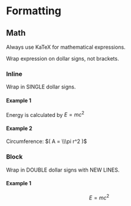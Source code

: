 # Formatting

## Math

Always use KaTeX for mathematical expressions.

Wrap expression on dollar signs, not brackets.

### Inline

Wrap in SINGLE dollar signs.

#### Example 1

Energy is calculated by $E=mc^2$

#### Example 2

Circumference: $( A = \\\pi r^2 )$

### Block

Wrap in DOUBLE dollar signs with NEW LINES.

#### Example 1

$$E=mc^2$$
